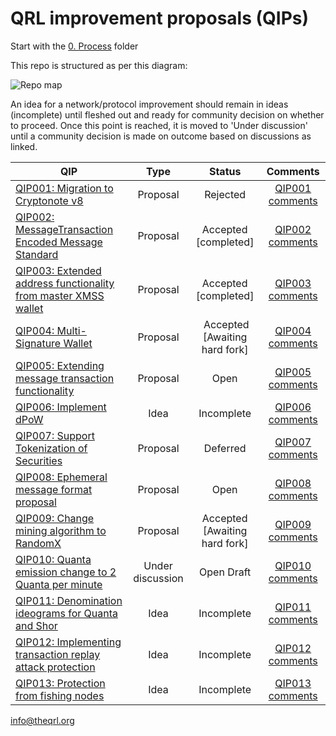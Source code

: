 # QRL improvement proposals (QIPs)

Start with the [0. Process](./0.Process) folder

This repo is structured as per this diagram:

![Repo map](./repo_outline.svg)

An idea for a network/protocol improvement should remain in ideas (incomplete)
until fleshed out and ready for community decision on whether to proceed.
Once this point is reached, it is moved to 'Under discussion' until a community
decision is made on outcome based on discussions as linked.

| QIP            | Type | Status      | Comments  |
| -------------|:-------------:|:-------------:|:-----:|
| [QIP001: Migration to Cryptonote v8][1] | Proposal | Rejected | [QIP001 comments][2] |
| [QIP002: MessageTransaction Encoded Message Standard][3] | Proposal | Accepted [completed] | [QIP002 comments][4] |
| [QIP003: Extended address functionality from master XMSS wallet][5] | Proposal | Accepted [completed] | [QIP003 comments][6] |
| [QIP004: Multi-Signature Wallet][7] | Proposal | Accepted [Awaiting hard fork] | [QIP004 comments][8] |
| [QIP005: Extending message transaction functionality ][9] | Proposal | Open | [QIP005 comments][10] |
| [QIP006: Implement dPoW ][11] | Idea | Incomplete | [QIP006 comments][12] |
| [QIP007: Support Tokenization of Securities ][13] | Proposal | Deferred | [QIP007 comments][14] |
| [QIP008: Ephemeral message format proposal ][15] | Proposal | Open | [QIP008 comments][16] |
| [QIP009: Change mining algorithm to RandomX ][17] | Proposal | Accepted [Awaiting hard fork] | [QIP009 comments][18] |
| [QIP010: Quanta emission change to 2 Quanta per minute ][19] | Under discussion | Open Draft | [QIP010 comments][20] |
| [QIP011: Denomination ideograms for Quanta and Shor][21] | Idea | Incomplete | [QIP011 comments][22] |
| [QIP012: Implementing transaction replay attack protection][23] | Idea | Incomplete | [QIP012 comments][24] |
| [QIP013: Protection from fishing nodes][25] | Idea | Incomplete | [QIP013 comments][26] |



[1]:2.Proposals/3c.Rejected/QIP001.md
[2]:https://github.com/theQRL/qips/pull/2
[3]:https://github.com/theQRL/qips/tree/master/2.Proposals/1.%20Open/2%20-%20MessageTransaction%20Encoded%20Message%20Standard
[4]:https://github.com/theQRL/qips/pull/4
[5]:https://github.com/theQRL/qips/blob/master/2.Proposals/1.%20Open/qip3.md
[6]:https://github.com/theQRL/qips/pull/5
[7]:https://github.com/theQRL/qips/blob/master/2.Proposals/1.%20Open/4%20Multi-signature%20wallet.md
[8]:https://github.com/theQRL/qips/pull/7
[9]:https://github.com/theQRL/qips/blob/master/2.Proposals/1.%20Open/5%20extended%20message%20format.md
[10]:https://github.com/theQRL/qips/pull/8
[11]:1.Ideas/1.Incomplete/QIP006.md
[12]:https://github.com/theQRL/qips/pull/10
[13]:https://github.com/theQRL/qips/tree/master/2.Proposals/1.%20Open/7%20-%20Support%20Tokenization%20of%20Securities
[14]:https://github.com/theQRL/qips/pull/15
[15]:https://github.com/theQRL/qips/blob/master/2.Proposals/1.%20Open/8%20-%20Ephemeral%20Message%20Format%20Proposal/8%20-%20ephemeral%20message%20format%20proposal.md
[16]:https://github.com/theQRL/qips/pull/17
[17]:https://github.com/theQRL/qips/pull/20/files#diff-1feb8c14d98a34fd4d30a29336422fa5
[18]:https://github.com/theQRL/qips/pull/20
[19]:https://github.com/theQRL/qips/blob/eaad8c8533c2e3b2346417317c17268977e6db20/Change%20Quanta%20emission%20to%202/test
[20]:https://github.com/theQRL/qips/pull/21
[21]:1.Ideas/1.Incomplete/QIP011.md
[22]:https://github.com/theQRL/qips/pull/23
[23]:1.Ideas/1.Incomplete/QIP012.md
[24]:https://github.com/theQRL/qips/commit/0d11ad6920bf074f918d4766ccbe65f4186dee2e
[25]:1.Ideas/1.Incomplete/QIP013.md
[26]:https://github.com/theQRL/qips/pull/26
info@theqrl.org
